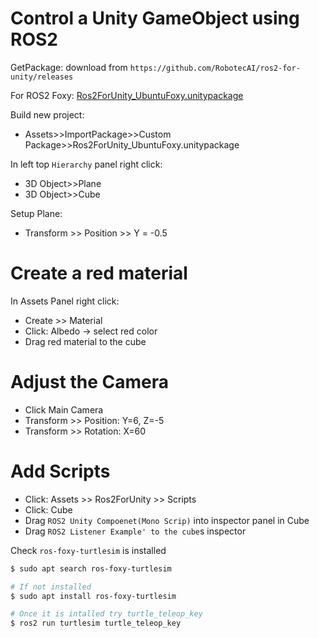 # Control a Unity GameObject using ROS2

GetPackage:
download from `https://github.com/RobotecAI/ros2-for-unity/releases`

For ROS2 Foxy:
[Ros2ForUnity_UbuntuFoxy.unitypackage](https://github.com/RobotecAI/ros2-for-unity/releases/download/1.0.0/Ros2ForUnity_UbuntuFoxy.unitypackage)


Build new project:
- Assets>>ImportPackage>>Custom Package>>Ros2ForUnity_UbuntuFoxy.unitypackage


In left top `Hierarchy` panel right click:
- 3D Object>>Plane
- 3D Object>>Cube

Setup Plane:
- Transform >> Position >> Y = -0.5

# Create a red material
In Assets Panel right click:
- Create >> Material
- Click: Albedo -> select red color
- Drag red material to the cube

# Adjust the Camera
- Click Main Camera
- Transform >> Position: Y=6, Z=-5 
- Transform >> Rotation: X=60

# Add Scripts
- Click: Assets >> Ros2ForUnity >> Scripts
- Click: Cube
- Drag `ROS2 Unity Compoenet(Mono Scrip)` into inspector panel in Cube
- Drag `ROS2 Listener Example' to the cube`s inspector

Check `ros-foxy-turtlesim` is installed
```bash
$ sudo apt search ros-foxy-turtlesim

# If not installed
$ sudo apt install ros-foxy-turtlesim

# Once it is intalled try turtle_teleop_key
$ ros2 run turtlesim turtle_teleop_key
```

